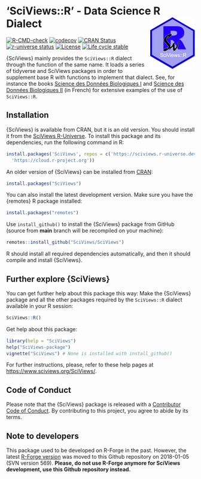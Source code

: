 
<!-- README.md is generated from README.Rmd. Please edit that file -->

# ‘SciViews::R’ - Data Science R Dialect <a href='https://www.sciviews.org/SciViews'><img src='man/figures/logo.png' align='right' height='138'/></a>

<!-- badges: start -->

[![R-CMD-check](https://github.com/SciViews/SciViews/actions/workflows/R-CMD-check.yaml/badge.svg)](https://github.com/SciViews/SciViews/actions/workflows/R-CMD-check.yaml)
[![codecov](https://codecov.io/gh/SciViews/SciViews/branch/main/graph/badge.svg?token=6FYPRdhoFJ)](https://app.codecov.io/gh/SciViews/SciViews?branch=main)
[![CRAN
Status](https://www.r-pkg.org/badges/version/SciViews)](https://cran.r-project.org/package=SciViews)
[![r-universe
status](https://sciviews.r-universe.dev/badges/SciViews)](https://sciviews.r-universe.dev/SciViews)
[![License](https://img.shields.io/badge/license-GPL-blue.svg)](https://www.gnu.org/licenses/gpl-2.0.html)
[![Life cycle
stable](https://img.shields.io/badge/lifecycle-stable-brightgreen.svg)](https://lifecycle.r-lib.org/articles/stages.html#stable)
<!-- badges: end -->

{SciViews} mainly provides the `SciViews::R` dialect through the
function of the same name. It loads a series of tidyverse and SciViews
packages in order to supplement base R with functions to implement that
dialect. See, for instance the books [Science des Données Biologiques
I](http://biodatascience-course.sciviews.org/sdd-umons/) and [Science
des Données Biologiques
II](http://biodatascience-course.sciviews.org/sdd-umons2/) (in French)
for extensive examples of the use of `SciViews::R`.

## Installation

{SciViews} is available from CRAN, but it is an old version. You should
install it from the [SciViews
R-Universe](https://sciviews.r-universe.dev). To install this package
and its dependencies, run the following command in R:

``` r
install.packages('SciViews', repos = c('https://sciviews.r-universe.dev',
  'https://cloud.r-project.org'))
```

An older version of {SciViews} can be installed from
[CRAN](http://cran.r-project.org):

``` r
install.packages("SciViews")
```

You can also install the latest development version. Make sure you have
the {remotes} R package installed:

``` r
install.packages("remotes")
```

Use `install_github()` to install the {SciViews} package from GitHub
(source from **main** branch will be recompiled on your machine):

``` r
remotes::install_github("SciViews/SciViews")
```

R should install all required dependencies automatically, and then it
should compile and install {SciViews}.

## Further explore {SciViews}

You can get further help about this package this way: Make the
{SciViews} package and all the other packages required by the
`SciViews::R` dialect available in your R session:

``` r
SciViews::R()
```

Get help about this package:

``` r
library(help = "SciViews")
help("SciViews-package")
vignette("SciViews") # None is installed with install_github()
```

For further instructions, please, refer to these help pages at
<https://www.sciviews.org/SciViews/>.

## Code of Conduct

Please note that the {SciViews} package is released with a [Contributor
Code of
Conduct](https://contributor-covenant.org/version/2/1/CODE_OF_CONDUCT.html).
By contributing to this project, you agree to abide by its terms.

## Note to developers

This package used to be developed on R-Forge in the past. However, the
latest [R-Forge
version](https://r-forge.r-project.org/projects/sciviews/) was moved to
this Github repository on 2018-01-05 (SVN version 569). **Please, do not
use R-Forge anymore for SciViews development, use this Github repository
instead.**
